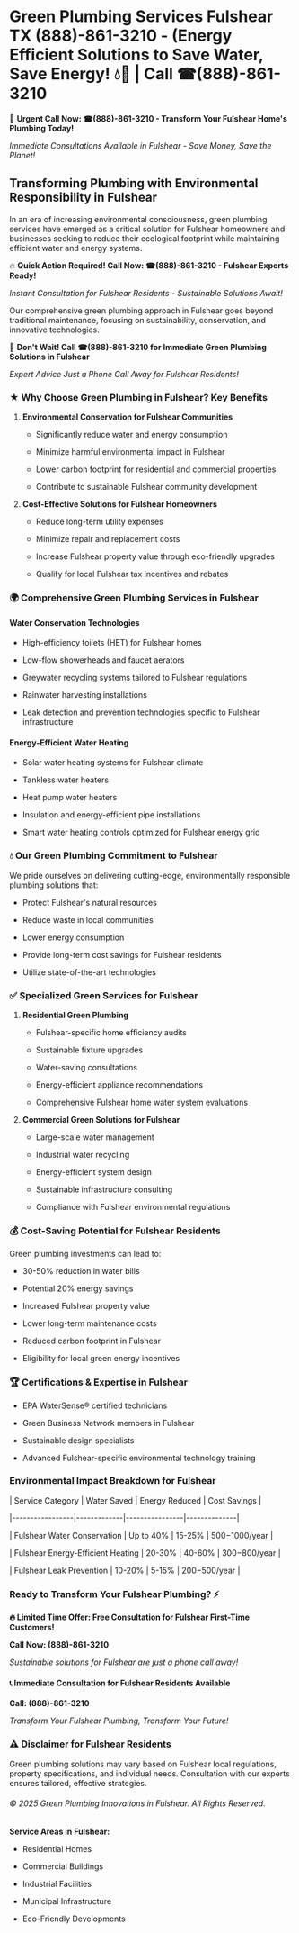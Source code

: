 # Green Plumbing Services Fulshear TX (888)-861-3210 - (Energy Efficient Solutions to Save Water, Save Energy! 💧🌿 | Call ☎(888)-861-3210

🚨 **Urgent Call Now: ☎(888)-861-3210 - Transform Your Fulshear Home's Plumbing Today!**
*Immediate Consultations Available in Fulshear - Save Money, Save the Planet!*

## Transforming Plumbing with Environmental Responsibility in Fulshear

In an era of increasing environmental consciousness, green plumbing services have emerged as a critical solution for Fulshear homeowners and businesses seeking to reduce their ecological footprint while maintaining efficient water and energy systems. 

🔥 **Quick Action Required! Call Now: ☎(888)-861-3210 - Fulshear Experts Ready!**
*Instant Consultation for Fulshear Residents - Sustainable Solutions Await!*

Our comprehensive green plumbing approach in Fulshear goes beyond traditional maintenance, focusing on sustainability, conservation, and innovative technologies.

🚨 **Don't Wait! Call ☎(888)-861-3210 for Immediate Green Plumbing Solutions in Fulshear**
*Expert Advice Just a Phone Call Away for Fulshear Residents!*

### ★ Why Choose Green Plumbing in Fulshear? Key Benefits

1. **Environmental Conservation for Fulshear Communities** 
   - Significantly reduce water and energy consumption
   - Minimize harmful environmental impact in Fulshear
   - Lower carbon footprint for residential and commercial properties
   - Contribute to sustainable Fulshear community development

2. **Cost-Effective Solutions for Fulshear Homeowners** 
   - Reduce long-term utility expenses
   - Minimize repair and replacement costs
   - Increase Fulshear property value through eco-friendly upgrades
   - Qualify for local Fulshear tax incentives and rebates

### 🌍 Comprehensive Green Plumbing Services in Fulshear

#### Water Conservation Technologies
- High-efficiency toilets (HET) for Fulshear homes
- Low-flow showerheads and faucet aerators
- Greywater recycling systems tailored to Fulshear regulations
- Rainwater harvesting installations
- Leak detection and prevention technologies specific to Fulshear infrastructure

#### Energy-Efficient Water Heating
- Solar water heating systems for Fulshear climate
- Tankless water heaters
- Heat pump water heaters
- Insulation and energy-efficient pipe installations
- Smart water heating controls optimized for Fulshear energy grid

### 💧 Our Green Plumbing Commitment to Fulshear

We pride ourselves on delivering cutting-edge, environmentally responsible plumbing solutions that:
- Protect Fulshear's natural resources
- Reduce waste in local communities
- Lower energy consumption
- Provide long-term cost savings for Fulshear residents
- Utilize state-of-the-art technologies

### ✅ Specialized Green Services for Fulshear

1. **Residential Green Plumbing**
   - Fulshear-specific home efficiency audits
   - Sustainable fixture upgrades
   - Water-saving consultations
   - Energy-efficient appliance recommendations
   - Comprehensive Fulshear home water system evaluations

2. **Commercial Green Solutions for Fulshear**
   - Large-scale water management
   - Industrial water recycling
   - Energy-efficient system design
   - Sustainable infrastructure consulting
   - Compliance with Fulshear environmental regulations

### 💰 Cost-Saving Potential for Fulshear Residents

Green plumbing investments can lead to:
- 30-50% reduction in water bills
- Potential 20% energy savings
- Increased Fulshear property value
- Lower long-term maintenance costs
- Reduced carbon footprint in Fulshear
- Eligibility for local green energy incentives

### 🏆 Certifications & Expertise in Fulshear

- EPA WaterSense® certified technicians
- Green Business Network members in Fulshear
- Sustainable design specialists
- Advanced Fulshear-specific environmental technology training

### Environmental Impact Breakdown for Fulshear

| Service Category | Water Saved | Energy Reduced | Cost Savings |
|-----------------|-------------|----------------|--------------|
| Fulshear Water Conservation | Up to 40% | 15-25% | $500-$1000/year |
| Fulshear Energy-Efficient Heating | 20-30% | 40-60% | $300-$800/year |
| Fulshear Leak Prevention | 10-20% | 5-15% | $200-$500/year |

### Ready to Transform Your Fulshear Plumbing? ⚡

**🔥 Limited Time Offer: Free Consultation for Fulshear First-Time Customers!**

**Call Now: (888)-861-3210**
*Sustainable solutions for Fulshear are just a phone call away!*

#### 📞 Immediate Consultation for Fulshear Residents Available

**Call: (888)-861-3210**
*Transform Your Fulshear Plumbing, Transform Your Future!*

### ⚠️ Disclaimer for Fulshear Residents

Green plumbing solutions may vary based on Fulshear local regulations, property specifications, and individual needs. Consultation with our experts ensures tailored, effective strategies.

###### © 2025 Green Plumbing Innovations in Fulshear. All Rights Reserved.

**Service Areas in Fulshear:** 
- Residential Homes
- Commercial Buildings
- Industrial Facilities
- Municipal Infrastructure
- Eco-Friendly Developments